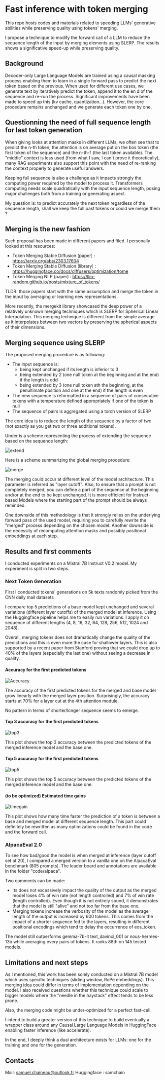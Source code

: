 # Fast inference with token merging

This repo hosts codes and materials related to speeding LLMs' generative abilities while preserving quality using tokens' merging.

I propose a technique to modify the forward call of a LLM to reduce the sequence length of the input by merging elements using SLERP. The results shows a significative speed-up while preserving quality. 

## Background

Decoder-only Large Language Models are trained using a causal masking process enabling them to learn in a single forward pass to predict the next token based on the previous. When used for different use cases, we generate text by iteratively predict the token, append it to the en d of the sequence and re-run the process. Significant improvements have been made to speed up this (kv cache, quantization...). However, the core procedure remains unchanged and we generate each token one by one. 

## Questionning the need of full sequence length for last token generation

When giving looks at attention masks in different LLMs, we often see that to predict the n-th token, the attention is on average put on the bos token (the first token of the sequence) and the n-th-1 (the last token available). The "middle" context is less used (from what I saw, I can't prove it theoretically), many RAG experiments also support this point with the need of re-ranking the context properly to generate useful answers.

Keeping full sequence is also a challenge as it impacts strongly the computing power required by the model to process it. Transformers computing needs scale quadratically with the input sequence length, posing major challenges both from a training or generating aspect. 

My question is: to predict accurately the next token regardless of the sequence length, shall we keep the full past tokens or could we merge them ? 

## Merging is the new fashion 

Such proposal has been made in different papers and filed. I personally looked at this resources:
- Token Merging Stable Diffusion (paper) : https://arxiv.org/abs/2303.17604
- Token Merging Stable Diffusion (library) : https://huggingface.co/docs/diffusers/optimization/tome
- Token Merging NLP (paper) : https://llm-random.github.io/posts/mixture_of_tokens/

TLDR: those papers start with the same assumption and merge the token in the input by averaging or learning new representations. 

More recently, the mergekit library showcased the deep power of a relatively unknown merging techniques which is SLERP for Spherical Linear Interpolation. This merging technique is different from the simple average as it interpolates between two vectors by preserving the spherical aspects of their dimensions. 

## Merging sequence using SLERP

The proposed merging procedure is as following:
- The input sequence is:
    - being kept unchanged if its length is inferior to 3
    - being extended by 2 (one null token at the beginning and at the end) if the length is odd
    - being extended by 3 (one null token ath the beginning, at the penultimate position and one at the end) if the length is even
- The new sequence is reformatted in a sequence of pairs of consecutive tokens with a temperature defined appropriately if one of the token is null
- The sequence of pairs is aggregated using a torch version of SLERP

The core idea is to reduce the length of the sequence by a factor of two (not exactly as you get two or three additional tokens). 

Under is a scheme representing the process of extending the sequence based on the sequence length:

![extend](analytics_mistral_7B/extended.jpg)

Here is a scheme summarizing the global merging procedure:

![merge](analytics_mistral_7B/merging.jpg)

The merging could occur at different level of the model architecture. This parameter is referred as "layer cutoff". 
Also, to ensure that a prompt is not completely merged, you can define a part of the sequence at the beginning and/or at the end to be kept unchanged. It is more efficient for Instruct-based Models where the starting part of the prompt should be always reminded. 

One downside of this methodology is that it strongly relies on the underlying forward pass of the used model, requiring you to carefully rewrite the "merged" process depending on the chosen model. Another downside is the necessity of recomputing attention masks and possibly positional embeddings at each step.

## Results and first comments

I conducted experiments on a Mistral 7B Instruct V0.2 model. My experiment is split in two steps.

### Next Token Generation
First I conducted tokens' generations on 5k texts randomly picked from the CNN daily mail datasets

I compare top 5 predictions of a base model kept unchanged and several variations (different layer cutoffs) of the merged model at inference. Using the Huggingface pipeline helps me to easily run variations. I apply it on sequence of different lengths (4, 8, 16, 32, 64, 128, 256, 512, 1024 and 2048).

Overall, merging tokens does not dramatically change the quality of the predictions and this is even more the case for shallower layers. This is also supported by a recent paper from Stanford proving that we could drop up to 40% of the layers (especially the last one) without seeing a decrease in quality.


#### Accuracy for the first predicted tokens

![Accuracy](analytics_mistral_7B/accuracy.png)

The accuracy of the first predicted tokens for the merged and base model grow linearly with the merged layer position. Surprisingly, the accuracy starts at 70% for a layer cut at the 4th attention module.

No pattern in terms of shorter/longer sequence seems to emerge.

#### Top 3 accuracy for the first predicted tokens

![top3](analytics_mistral_7B/top3_accuracy.png)

This plot shows the top 3 accuracy between the predicted tokens of the merged inference model and the base one.

#### Top 5 accuracy for the first predicted tokens

![top5](analytics_mistral_7B/top5_accuracy.png)


This plot shows the top 5 accuracy between the predicted tokens of the merged inference model and the base one.

#### (to be optimized) Estimated time gains

![timegain](analytics_mistral_7B/time_gains.png)

This plot shows how many time faster the prediction of a token is between a base and merged model at different sequence length. This part could definitely be rewritten as many optimizations could be found in the code and the forward call.

### AlpacaEval 2.0

To see how bad/good the model is when merged at inference (layer cutoff set at 20), I compared a merged version to a vanilla one on the AlpacaEval benchmark (805 prompts). The leader board and annotations are available in the folder "code/alpaca". 

Two comments can be made:
- Its does not excessively impact the quality of the output as the merged model loses 4% of win rate (not length controlled) and 7% of win rate (length controlled). Even though it is not entirely sound, it demonstrates that the model is still "alive" and not too far from the base one.
- Merging tokens increase the verbosity of the model as the average length of the output is increased by 600 tokens. This comes from the impact of a shorter sequence fed to the layers, resulting in different positional encodings which tend to delay the occurrence of eos_token.


The model still outperforms gemma-7b-it	 text_davinci_001 or nous-hermes-13b while averaging every pairs of tokens. It ranks 88th on 145 tested models.


## Limitations and next steps

As I mentioned, this work has been solely conducted on a Mistral 7B model which uses specific techniques (sliding window, RoPe embeddings). This merging idea could differ in terms of implementation depending on the model. I also received questions whether this technique could scale to bigger models where the "needle in the haystack" effect tends to be less prone.

Also, the merging code might be under-optimized for a perfect fast-call. 

I intend to build a greater version of this technique to build eventually a wrapper class around any Causal Large Language Models in HuggingFace enabling faster inference (like accelerate). 

In the end, I deeply think a dual architecture exists for LLMs: one for the training and one for the generation.

## Contacts
Mail: samuel.chaineau@outlook.fr
Huggingface : samchain